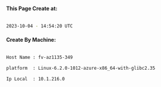 
   
#### This Page Create at:

```bash

2023-10-04 - 14:54:20 UTC

```

#### Create By Machine:

```bash

Host Name : fv-az1135-349

platform  : Linux-6.2.0-1012-azure-x86_64-with-glibc2.35

Ip Local  : 10.1.216.0

```

